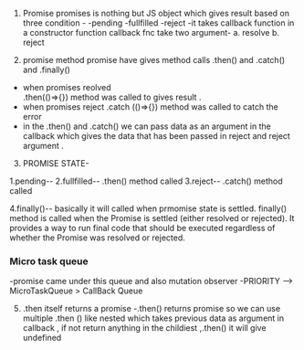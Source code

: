 1. Promise
 promises is nothing but JS object which gives result
 based on three condition -
-pending
-fullfilled
-reject
-it takes callback function in a constructor function
  callback fnc take two argument-
  a. resolve
  b. reject

2. promise method
promise have gives method calls .then() and .catch() and .finally()

- when promises reolved  
.then(()=>{}) method was
  called to gives result .
- when promises reject
.catch (()=>{}) method was
  called to catch the error
- in the .then() and .catch() we can pass data as an argument
in the callback which gives the data that has been passed in reject
  and reject argument .

3. PROMISE STATE-

1.pending--
2.fullfilled-- .then() method called
3.reject-- .catch() method called

4.finally()-- basically it will called when prmomise state is settled.
finally() method is called when the Promise is settled (either resolved or rejected).
It provides a way to run final code that should be executed regardless of whether the Promise was resolved or rejected.

### Micro task queue
-promise came under this queue and also
mutation observer
-PRIORITY --> MicroTaskQueue > CallBack Queue

5. .then itself returns a promise
-.then() returns promise so we can use multiple .then () like nested 
which takes previous data as argument in callback , if not return
anything in the childiest ,.then() it will give undefined



